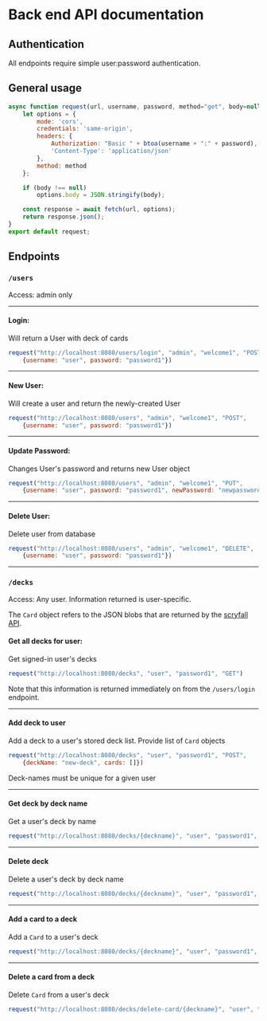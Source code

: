 # Back end API documentation

## Authentication

All endpoints require simple user:password authentication.

## General usage

```javascript
async function request(url, username, password, method="get", body=null) {
    let options = {
        mode: 'cors',
        credentials: 'same-origin',
        headers: {
            Authorization: "Basic " + btoa(username + ":" + password),
            'Content-Type': 'application/json'
        },
        method: method
    };

    if (body !== null)
        options.body = JSON.stringify(body);

    const response = await fetch(url, options);
    return response.json();
}
export default request;
```

## Endpoints

### `/users`

Access: admin only


---

#### Login:

Will return a User with deck of cards

```javascript
request("http://localhost:8080/users/login", "admin", "welcome1", "POST",
    {username: "user", password: "password1"})
```

---

#### New User:

Will create a user and return the newly-created User

```javascript
request("http://localhost:8080/users", "admin", "welcome1", "POST",
    {username: "user", password: "password1"})
```

---

#### Update Password:

Changes User's password and returns new User object

```javascript
request("http://localhost:8080/users", "admin", "welcome1", "PUT",
    {username: "user", password: "password1", newPassword: "newpassword"})
```

---

#### Delete User:

Delete user from database

```javascript
request("http://localhost:8080/users", "admin", "welcome1", "DELETE",
    {username: "user", password: "password1"})
```

---

### `/decks`

Access: Any user. Information returned is user-specific.

The `Card` object refers to the JSON blobs that are returned by the [scryfall API](https://scryfall.com/docs/api/cards/random).

#### Get all decks for user:

Get signed-in user's decks

```javascript
request("http://localhost:8080/decks", "user", "password1", "GET")
```

Note that this information is returned immediately on from the `/users/login` endpoint.

---

#### Add deck to user

Add a deck to a user's stored deck list. Provide list of `Card` objects

```javascript
request("http://localhost:8080/decks", "user", "password1", "POST",
    {deckName: "new-deck", cards: []})
```

Deck-names must be unique for a given user

---

#### Get deck by deck name

Get a user's deck by name

```javascript
request("http://localhost:8080/decks/{deckname}", "user", "password1", "GET")
```

---

#### Delete deck

Delete a user's deck by deck name

```javascript
request("http://localhost:8080/decks/{deckname}", "user", "password1", "DELETE")
```

---

#### Add a card to a deck

Add a `Card` to a user's deck

```javascript
request("http://localhost:8080/decks/{deckname}", "user", "password1", "PUT", card)
```

---

#### Delete a card from a deck

Delete `Card` from a user's deck

```javascript
request("http://localhost:8080/decks/delete-card/{deckname}", "user", "password1", "DELETE", card)
```
